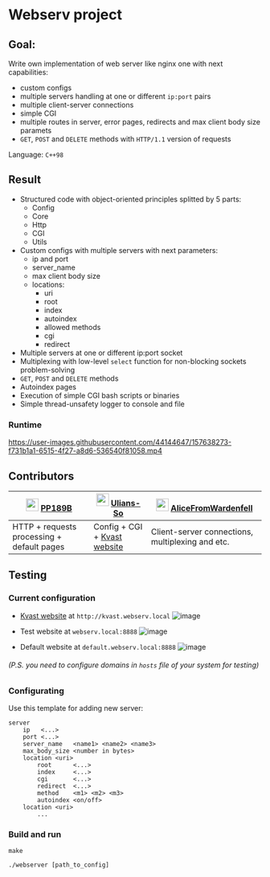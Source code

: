# Webserv project



## Goal:

Write own implementation of web server like nginx one with next capabilities:
  * custom configs
  * multiple servers handling at one or different `ip:port` pairs
  * multiple client-server connections
  * simple CGI
  * multiple routes in server, error pages, redirects and max client body size paramets
  * `GET`, `POST` and `DELETE` methods with `HTTP/1.1` version of requests

Language: `C++98`




## Result

* Structured code with object-oriented principles splitted by 5 parts:
  + Config
  + Core
  + Http
  + CGI
  + Utils
* Custom configs with multiple servers with next parameters:
  + ip and port
  + server_name
  + max client body size 
  + locations:
    + uri
    + root
    + index
    + autoindex
    + allowed methods
    + cgi
    + redirect
* Multiple servers at one or different ip:port socket
* Multiplexing with low-level `select` function for non-blocking sockets problem-solving
* `GET`, `POST` and `DELETE` methods
* Autoindex pages
* Execution of simple CGI bash scripts or binaries
* Simple thread-unsafety logger to console and file

### Runtime

https://user-images.githubusercontent.com/44144647/157638273-f731b1a1-6515-4f27-a8d6-536540f81058.mp4




## Contributors


| <img src="https://avatars.githubusercontent.com/u/44144647?v=4" width="25px"> [PP189B][PP189B_profile]  | <img src="https://avatars.githubusercontent.com/u/53272893?v=4" width="25px"> [Ulians-So][Uliana-So_profile]  | <img src="https://avatars.githubusercontent.com/u/77484081?v=4" width="25px"> [AliceFromWardenfell][AliceFromWardenfell_profile] |
|---------------------------------------|------------------------------------------|---------------------------------------------------------------|
| HTTP + requests processing + default pages    | Config + CGI + [Kvast website](https://github.com/Uliana-S/kvast_htmlacademy)     | Client-server connections, multiplexing and etc.              |

## Testing

### Current configuration

* [Kvast website](https://github.com/Uliana-S/kvast_htmlacademy) at `http://kvast.webserv.local`
![image](https://user-images.githubusercontent.com/44144647/157631309-1955e75e-6820-4dcc-b2c4-3b0b54b4a013.png)

* Test website at `webserv.local:8888`
![image](https://user-images.githubusercontent.com/44144647/157630839-35b3fb01-0b3f-4a89-9284-80afc16c1333.png)

* Default website at `default.webserv.local:8888`
![image](https://user-images.githubusercontent.com/44144647/157630648-2fc203ae-2b3e-4b3f-a52a-274df46ec3e4.png)

###### (P.S. you need to configure domains in `hosts` file of your system for testing)


### Configurating

Use this template for adding new server:
```
server
    ip   <...>
    port <...>
    server_name   <name1> <name2> <name3>
    max_body_size <number in bytes>
    location <uri>
        root      <...>
        index     <...>
        cgi       <...>
        redirect  <...>
        method    <m1> <m2> <m3>
        autoindex <on/off>
    location <uri>
        ...
```

### Build and run

```
make

./webserver [path_to_config]
```


[PP189B_profile]: https://github.com/PP189B
[Uliana-So_profile]: https://github.com/Uliana-So
[AliceFromWardenfell_profile]: https://github.com/AliceFromWardenfell

